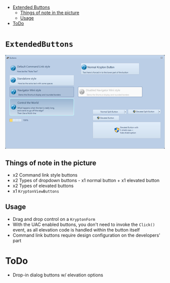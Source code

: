﻿<!-- Start Document Outline -->

* [Extended Buttons](#ExtendedButtons)
	* [Things of note in the picture](#things-of-note-in-the-picture)
	* [Usage](#usage)
* [ToDo](#todo)

<!-- End Document Outline -->

# `ExtendedButtons`
![](https://github.com/Krypton-Suite/Documentation/blob/main/Assets/Extended-Toolkit/Buttons.png?raw=true)

## Things of note in the picture
- x2 Command link style buttons
- x2 Types of dropdown buttons - x1 normal button + x1 elevated button
- x2 Types of elevated buttons
- x1 `KryptonViewButtons`

## Usage
- Drag and drop control on a `KryptonForm`
- With the UAC enabled buttons, you don't need to invoke the `Click()` event, as all elevation code is handled within the button itself
- Command link buttons require design configuration on the developers' part

# ToDo
- Drop-in dialog buttons w/ elevation options
